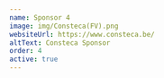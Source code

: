 ```yaml
---
name: Sponsor 4
image: img/Consteca(FV).png
websiteUrl: https://www.consteca.be/
altText: Consteca Sponsor
order: 4
active: true
---
```

